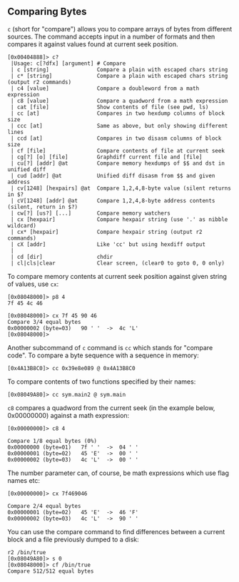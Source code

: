 ## Comparing Bytes

`c` (short for "compare") allows you to compare arrays of bytes from different sources. The command accepts input in a number of formats and then compares it against values found at current seek position.
```
[0x00404888]> c?
 |Usage: c[?dfx] [argument] # Compare
 | c [string]               Compare a plain with escaped chars string
 | c* [string]              Compare a plain with escaped chars string (output r2 commands)
 | c4 [value]               Compare a doubleword from a math expression
 | c8 [value]               Compare a quadword from a math expression
 | cat [file]               Show contents of file (see pwd, ls)
 | cc [at]                  Compares in two hexdump columns of block size
 | ccc [at]                 Same as above, but only showing different lines
 | ccd [at]                 Compares in two disasm columns of block size
 | cf [file]                Compare contents of file at current seek
 | cg[?] [o] [file]         Graphdiff current file and [file]
 | cu[?] [addr] @at         Compare memory hexdumps of $$ and dst in unified diff
 | cud [addr] @at           Unified diff disasm from $$ and given address
 | cv[1248] [hexpairs] @at  Compare 1,2,4,8-byte value (silent returns in $?
 | cV[1248] [addr] @at      Compare 1,2,4,8-byte address contents (silent, return in $?)
 | cw[?] [us?] [...]        Compare memory watchers
 | cx [hexpair]             Compare hexpair string (use '.' as nibble wildcard)
 | cx* [hexpair]            Compare hexpair string (output r2 commands)
 | cX [addr]                Like 'cc' but using hexdiff output
 |
 | cd [dir]                 chdir
 | cl|cls|clear             Clear screen, (clear0 to goto 0, 0 only)
```

To compare memory contents at current seek position against given string of values, use `cx`:
```
[0x08048000]> p8 4
7f 45 4c 46

[0x08048000]> cx 7f 45 90 46
Compare 3/4 equal bytes
0x00000002 (byte=03)   90 ' '  ->  4c 'L'
[0x08048000]>
```
Another subcommand of `c` command is `cc` which stands for "compare code".
To compare a byte sequence with a sequence in memory:
```
[0x4A13B8C0]> cc 0x39e8e089 @ 0x4A13B8C0
```
To compare contents of two functions specified by their names:
```
[0x08049A80]> cc sym.main2 @ sym.main
```
`c8` compares a quadword from the current seek (in the example below, 0x00000000) against a math expression:
```
[0x00000000]> c8 4

Compare 1/8 equal bytes (0%)
0x00000000 (byte=01)   7f ' '  ->  04 ' '
0x00000001 (byte=02)   45 'E'  ->  00 ' '
0x00000002 (byte=03)   4c 'L'  ->  00 ' '
```

The number parameter can, of course, be math expressions which use flag names etc:
```
[0x00000000]> cx 7f469046

Compare 2/4 equal bytes
0x00000001 (byte=02)   45 'E'  ->  46 'F'
0x00000002 (byte=03)   4c 'L'  ->  90 ' '
```

You can use the compare command to find differences between a current block and a file previously dumped to a disk:
```
r2 /bin/true
[0x08049A80]> s 0
[0x08048000]> cf /bin/true
Compare 512/512 equal bytes
```

